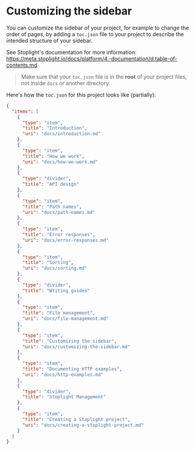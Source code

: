 # Customizing the sidebar

You can customize the sidebar of your project, for example to change the order of pages, by adding a `toc.json` file to your project to describe the intended structure of your sidebar.

See Stoplight's documentation for more information: https://meta.stoplight.io/docs/platform/4.-documentation/d.table-of-contents.md

<!-- theme: warning -->

> Make sure that your `toc.json` file is in the **root** of your project files, not inside `docs` or another directory.

Here's how the `toc.json` for this project looks like (partially):

```json
{
  "items": [
    {
      "type": "item",
      "title": "Introduction",
      "uri": "docs/introduction.md"
    },
    {
      "type": "item",
      "title": "How we work",
      "uri": "docs/how-we-work.md"
    },
    {
      "type": "divider",
      "title": "API design"
    },
    {
      "type": "item",
      "title": "Path names",
      "uri": "docs/path-names.md"
    },
    {
      "type": "item",
      "title": "Error responses",
      "uri": "docs/error-responses.md"
    },
    {
      "type": "item",
      "title": "Sorting",
      "uri": "docs/sorting.md"
    },
    {
      "type": "divider",
      "title": "Writing guides"
    },
    {
      "type": "item",
      "title": "File management",
      "uri": "docs/file-management.md"
    },
    {
      "type": "item",
      "title": "Customizing the sidebar",
      "uri": "docs/customizing-the-sidebar.md"
    },
    {
      "type": "item",
      "title": "Documenting HTTP examples",
      "uri": "docs/http-examples.md"
    },
    {
      "type": "divider",
      "title": "Stoplight Management"
    },
    {
      "type": "item",
      "title": "Creating a Stoplight project",
      "uri": "docs/creating-a-stoplight-project.md"
    }
  ]
}
```
